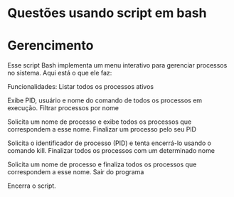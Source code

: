 # Questões usando script em bash

# Gerencimento
Esse script Bash implementa um menu interativo para gerenciar processos no sistema. Aqui está o que ele faz:

Funcionalidades:
Listar todos os processos ativos

Exibe PID, usuário e nome do comando de todos os processos em execução.
Filtrar processos por nome

Solicita um nome de processo e exibe todos os processos que correspondem a esse nome.
Finalizar um processo pelo seu PID

Solicita o identificador de processo (PID) e tenta encerrá-lo usando o comando kill.
Finalizar todos os processos com um determinado nome

Solicita um nome de processo e finaliza todos os processos que correspondem a esse nome.
Sair do programa

Encerra o script.